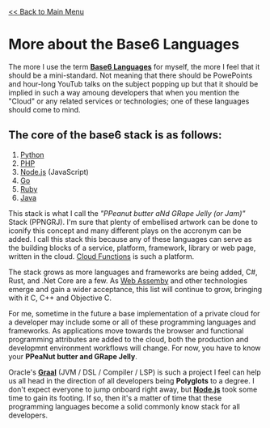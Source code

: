 [<< Back to Main Menu](links.md)

# More about the Base6 Languages

The more I use the term [**Base6 Languages**](base6.md) for myself, the more I feel that it should be a mini-standard. Not meaning that there should be PowePoints and hour-long YouTub talks on the subject popping up but that it should be implied in such a way amoung developers that when you mention the "Cloud" or any related services or technologies; one of these languages should come to mind.

## The core of the base6 stack is as follows: 

1. [Python]
2. [PHP]
3. [Node.js] (JavaScript)
4. [Go]
5. [Ruby]
6. [Java]

This stack is what I call the *"PPeanut butter aNd GRape Jelly (or Jam)"* Stack (PPNGRJ). I'm sure that plenty of embellised artwork can be done to iconify this concept and many different plays on the accronym can be added. I call this stack this because any of these languages can serve as the building blocks of a service, platform, framework, library or web page, written in the cloud. [Cloud Functions](https://openwhisk.apache.org/) is such a platform. 

The stack grows as more languages and frameworks are being added, C#, Rust, and .Net Core are a few. As [Web Assemby](https://webassembly.org/) and other technologies emerge and gain a wider acceptance, this list will continue to grow, bringing with it C, C++ and Objective C. 

For me, sometime in the future a base implementation of a private cloud for a developer may include some or all of these programming languages and frameworks. As applications move towards the browser and functional programming attributes are added to the cloud, both the production and developmnt environment workflows will change. For now, you have to know your **PPeaNut butter and GRape Jelly**. 

Oracle's **[Graal]** (JVM / DSL / Compiler / LSP) is such a project I feel can help us all head in the direction of all developers being **Polyglots** to a degree. I don't expect everyone to jump onboard right away, but **[Node.js]** took some time to gain its footing. If so, then it's a matter of time that these programming languages become a solid commonly know stack for all developers. 


<!-- Base 6 Reference  -->
[Go]: https://golang.org/
[Python]: http://www.python.org
[Ruby]: https://www.ruby-lang.org/en/
[PHP]: http://www.php.net
[Node.js]: https://nodejs.org/en/
[Java]: https://docs.oracle.com/en/java/javase/12/
[Graal]:https://www.graalvm.org/